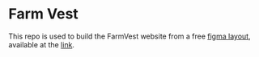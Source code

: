 # Farm Vest

 This repo is used to build the FarmVest website from a free [figma layout](https://www.figma.com/community/file/1088014222467415627), available at the [link](https://kotenkonata.github.io/FarmVest/).





